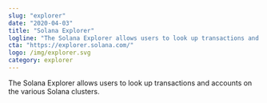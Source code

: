 ```yaml
---
slug: "explorer"
date: "2020-04-03"
title: "Solana Explorer"
logline: "The Solana Explorer allows users to look up transactions and accounts on the various Solana clusters."
cta: "https://explorer.solana.com/"
logo: /img/explorer.svg
category: explorer
---
```


The Solana Explorer allows users to look up transactions and accounts on the various Solana clusters.

